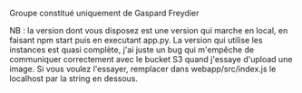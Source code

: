 Groupe constitué uniquement de Gaspard Freydier

NB : la version dont vous disposez est une version qui marche en local, en faisant npm start puis en executant app.py. La version qui utilise les instances est quasi complète, j'ai juste un bug qui m'empêche de communiquer correctement avec le bucket S3 quand j'essaye d'upload une image. Si vous voulez l'essayer, remplacer dans webapp/src/index.js le localhost par la string en dessous.
